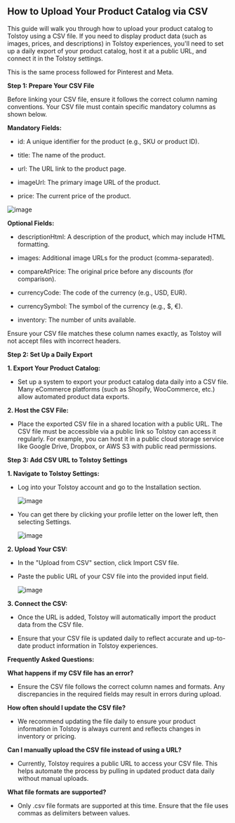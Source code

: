 ## How to Upload Your Product Catalog via CSV

This guide will walk you through how to upload your product catalog to Tolstoy using a CSV file. If you need to display product data (such as images, prices, and descriptions) in Tolstoy experiences, you'll need to set up a daily export of your product catalog, host it at a public URL, and connect it in the Tolstoy settings.

This is the same process followed for Pinterest and Meta.

**Step 1: Prepare Your CSV File**

 

Before linking your CSV file, ensure it follows the correct column naming conventions. Your CSV file must contain specific mandatory columns as shown below.

 

**Mandatory Fields:**

- id: A unique identifier for the product (e.g., SKU or product ID).

- title: The name of the product.

- url: The URL link to the product page.

- imageUrl: The primary image URL of the product.

- price: The current price of the product.

![image](https://github.com/user-attachments/assets/7e0abd20-cc53-47a7-8ac2-039e498f5a4e)

**Optional Fields:**

- descriptionHtml: A description of the product, which may include HTML formatting.

- images: Additional image URLs for the product (comma-separated).

- compareAtPrice: The original price before any discounts (for comparison).

- currencyCode: The code of the currency (e.g., USD, EUR).

- currencySymbol: The symbol of the currency (e.g., $, €).

- inventory: The number of units available.

Ensure your CSV file matches these column names exactly, as Tolstoy will not accept files with incorrect headers.

**Step 2: Set Up a Daily Export**


**​1. Export Your Product Catalog:**

- Set up a system to export your product catalog data daily into a CSV file. Many eCommerce platforms (such as Shopify, WooCommerce, etc.) allow automated product data exports.

**2. Host the CSV File:**

- Place the exported CSV file in a shared location with a public URL. The CSV file must be accessible via a public link so Tolstoy can access it regularly. For example, you can host it in a public cloud storage service like Google Drive, Dropbox, or AWS S3 with public read permissions. 

**Step 3: Add CSV URL to Tolstoy Settings**

 

**1. Navigate to Tolstoy Settings:**

- Log into your Tolstoy account and go to the Installation section.

  ![image](https://github.com/user-attachments/assets/d5876beb-2cc3-49dd-aa77-68812644813b)

- You can get there by clicking your profile letter on the lower left, then selecting Settings.

  ![image](https://github.com/user-attachments/assets/ad95a6f5-d18d-4958-b7e4-dc08bd5ef12c)

**2. Upload Your CSV:**

- In the "Upload from CSV" section, click Import CSV file.

- Paste the public URL of your CSV file into the provided input field.

  ![image](https://github.com/user-attachments/assets/8e24d7db-d97f-45f7-ab34-073add2a2044)

**3. Connect the CSV:**

- Once the URL is added, Tolstoy will automatically import the product data from the CSV file.

- Ensure that your CSV file is updated daily to reflect accurate and up-to-date product information in Tolstoy experiences.

**Frequently Asked Questions:**
​

**What happens if my CSV file has an error?**

- Ensure the CSV file follows the correct column names and formats. Any discrepancies in the required fields may result in errors during upload.

**How often should I update the CSV file?**

- We recommend updating the file daily to ensure your product information in Tolstoy is always current and reflects changes in inventory or pricing.

**Can I manually upload the CSV file instead of using a URL?**

- Currently, Tolstoy requires a public URL to access your CSV file. This helps automate the process by pulling in updated product data daily without manual uploads.

**What file formats are supported?**

- Only .csv file formats are supported at this time. Ensure that the file uses commas as delimiters between values.


